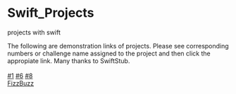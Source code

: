 # Swift_Projects
projects with swift

The following are demonstration links of projects. Please see corresponding numbers or challenge name assigned to the project and then click the appropiate link. Many thanks to SwiftStub.
<br><br>
<a href="http://swiftstub.com/862185273/">#1</a>
<a href="http://swiftstub.com/129264925/">#6</a>
<a href="http://swiftstub.com/395344576/">#8</a>
<br><a href="http://swiftstub.com/572812757/">FizzBuzz</a>
